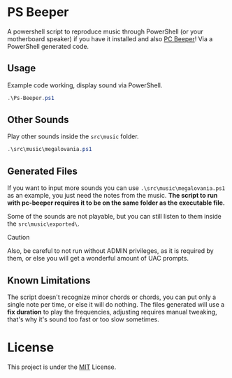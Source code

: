 # PS Beeper

A powershell script to reproduce music through PowerShell (or your motherboard speaker) if you have it installed and also [PC Beeper](https://github.com/cocafe/pc-beeper)! Via a PowerShell generated code.

## Usage

Example code working, display sound via PowerShell.

```ps1
.\Ps-Beeper.ps1
```

## Other Sounds

Play other sounds inside the `src\music` folder.

```ps1
.\src\music\megalovania.ps1
```

## Generated Files

If you want to input more sounds you can use `.\src\music\megalovania.ps1` as an example, you just need the notes from the music.
**The script to run with pc-beeper requires it to be on the same folder as the executable file.**

Some of the sounds are not playable, but you can still listen to them inside the `src\music\exported\`.

> [!CAUTION]
> Also, be careful to not run without ADMIN privileges, as it is required by them, or else you will get a wonderful amount of UAC prompts.

## Known Limitations

The script doesn't recognize minor chords or chords, you can put only a single note per time, or else it will do nothing.
The files generated will use a **fix duration** to play the frequencies, adjusting requires manual tweaking, that's why it's sound too fast or too slow sometimes.

# License

This project is under the [MIT](LICENSE) License.
